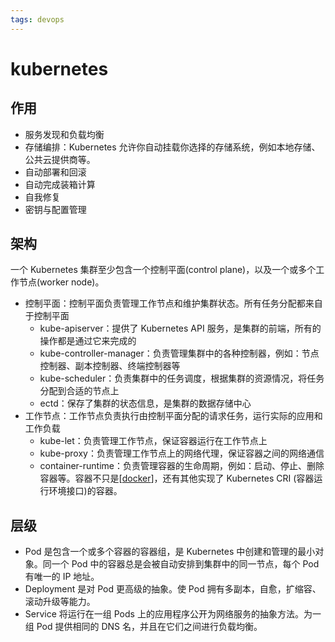 ```yaml
---
tags: devops
---
```


# kubernetes

## 作用

- 服务发现和负载均衡
- 存储编排：Kubernetes 允许你自动挂载你选择的存储系统，例如本地存储、公共云提供商等。
- 自动部署和回滚
- 自动完成装箱计算
- 自我修复
- 密钥与配置管理

## 架构

一个 Kubernetes 集群至少包含一个控制平面(control plane)，以及一个或多个工作节点(worker node)。

- 控制平面：控制平面负责管理工作节点和维护集群状态。所有任务分配都来自于控制平面
  - kube-apiserver：提供了 Kubernetes API 服务，是集群的前端，所有的操作都是通过它来完成的
  - kube-controller-manager：负责管理集群中的各种控制器，例如：节点控制器、副本控制器、终端控制器等
  - kube-scheduler：负责集群中的任务调度，根据集群的资源情况，将任务分配到合适的节点上
  - ectd：保存了集群的状态信息，是集群的数据存储中心
- 工作节点：工作节点负责执行由控制平面分配的请求任务，运行实际的应用和工作负载
  - kube-let：负责管理工作节点，保证容器运行在工作节点上
  - kube-proxy：负责管理工作节点上的网络代理，保证容器之间的网络通信
  - container-runtime：负责管理容器的生命周期，例如：启动、停止、删除容器等。容器不只是[[docker]]，还有其他实现了 Kubernetes CRI (容器运行环境接口)的容器。

## 层级

- Pod 是包含一个或多个容器的容器组，是 Kubernetes 中创建和管理的最小对象。同一个 Pod 中的容器总是会被自动安排到集群中的同一节点，每个 Pod 有唯一的 IP 地址。
- Deployment 是对 Pod 更高级的抽象。使 Pod 拥有多副本，自愈，扩缩容、滚动升级等能力。
- Service 将运行在一组 Pods 上的应用程序公开为网络服务的抽象方法。为一组 Pod 提供相同的 DNS 名，并且在它们之间进行负载均衡。

[//begin]: # "Autogenerated link references for markdown compatibility"
[docker]: docker.md "docker"
[//end]: # "Autogenerated link references"
